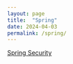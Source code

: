 ```yaml
---
layout: page 
title:  "Spring"
date: 2024-04-03
permalink: /spring/
---
```


[Spring Security][spring security]

[spring security]: spring/security/2024/04/03/spring-security.html